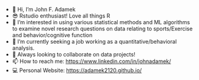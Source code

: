 - 👋 Hi, I’m John F. Adamek
- 😎 Rstudio enthusiast! Love all things R
- 👀 I’m interested in using various statistical methods and ML algorithms to examine novel research questions on data relating to sports/Exercise and behavior/cognitive function 
- 🌱 I’m currently seeking a job working as a quantitative/behavioral analysis.
- 💞️ Always looking to collaborate on data projects! 
- 📫 How to reach me: https://www.linkedin.com/in/johnadamek/ 
- 💻 Personal Website: https://adamek2120.github.io/

<!---
adamek2120/adamek2120 is a ✨ special ✨ repository because its `README.md` (this file) appears on your GitHub profile.
You can click the Preview link to take a look at your changes.
--->
